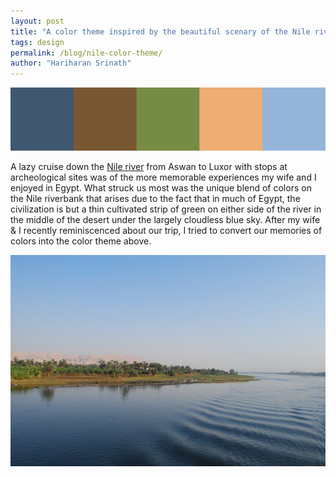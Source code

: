 ```yaml
---
layout: post
title: "A color theme inspired by the beautiful scenary of the Nile riverbank in Egypt"
tags: design
permalink: /blog/nile-color-theme/
author: "Hariharan Srinath"
---
```


![Nile color theme](/assets/images/nile-color-theme/nile-color-theme.svg)

A lazy cruise down the [Nile river](http://en.wikipedia.org/wiki/Nile) from Aswan to Luxor with 
stops at archeological sites was of the more memorable experiences my wife and I enjoyed in Egypt. 
What struck us most was the unique blend of colors on the Nile riverbank that arises due to the fact
that in much of Egypt, the civilization is but a thin cultivated strip of green on either side of 
the river in the middle of the desert under the largely cloudless blue sky.  After my wife & I 
recently reminiscenced about our trip, I tried to convert our memories of colors into the color
theme above. 

![Nile river bank](/assets/images/nile-color-theme/nile-photo.jpg)

